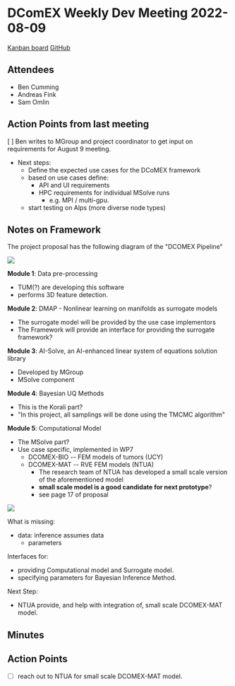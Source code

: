 # DComEX Weekly Dev Meeting 2022-08-09

[Kanban board](https://trello.com/b/EDF4PkRm/framework-prototype)
[GitHub](https://github.com/DComEX)

## Attendees

* Ben Cumming
* Andreas Fink
* Sam Omlin

## Action Points from last meeting

[ ] Ben writes to MGroup and project coordinator to get input on requirements for August 9 meeting.

- Next steps:
    - Define the expected use cases for the DCoMEX framework
    - based on use cases define:
        - API and UI requirements
        - HPC requirements for individual MSolve runs
            - e.g. MPI / multi-gpu.
    - start testing on Alps (more diverse node types)

## Notes on Framework

The project proposal has the following diagram of the "DCOMEX Pipeline"

![](https://codimd.s3.shivering-isles.com/demo/uploads/6360c0aa-e738-463f-b42b-33615abe87f3.png)

**Module 1**: Data pre-processing

* TUM(?) are developing this software
* performs 3D feature detection.

**Module 2**: DMAP - Nonlinear learning on manifolds as surrogate models

* The surrogate model will be provided by the use case implementors
* The Framework will provide an interface for providing the surrogate framework?

**Module 3**: AI-Solve, an AI-enhanced linear system of equations solution library

* Developed by MGroup
* MSolve component

**Module 4**: Bayesian UQ Methods

* This is the Korali part?
* "In this project, all samplings will be done using the TMCMC algorithm"

**Module 5**: Computational Model

* The MSolve part?
* Use case specific, implemented in WP7
    * DCOMEX-BIO -- FEM models of tumors (UCY)
    * DCOMEX-MAT -- RVE FEM models (NTUA)
        * The research team of NTUA has developed a small scale version of the aforementioned model
        * **small scale model is a good candidate for next prototype**?
        * see page 17 of proposal

![](https://codimd.s3.shivering-isles.com/demo/uploads/c9fd6f4f-fe1d-4b21-aba8-39af9adca495.png)

What is missing:
* data: inference assumes data
    * parameters

Interfaces for:
* providing Computational model and Surrogate model.
* specifying parameters for Bayesian Inference Method.

Next Step:
- NTUA provide, and help with integration of, small scale DCOMEX-MAT model.

## Minutes


## Action Points

- [ ] reach out to NTUA for small scale DCOMEX-MAT model.
